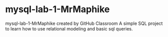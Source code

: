 # mysql-lab-1-MrMaphike
mysql-lab-1-MrMaphike created by GitHub Classroom
A simple SQL project to learn how to use relational modeling and basic sql queries.
